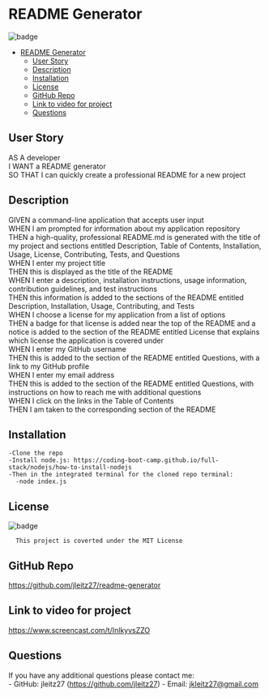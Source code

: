 # README Generator


  ![badge](https://img.shields.io/badge/license-MIT-blue)<br />

- [README Generator](#readme-generator)
  - [User Story](#user-story)
  - [Description](#description)
  - [Installation](#installation)
  - [License](#license)
  - [GitHub Repo](#github-repo)
  - [Link to video for project](#link-to-video-for-project)
  - [Questions](#questions)

## User Story
AS A developer<br />
I WANT a README generator<br />
SO THAT I can quickly create a professional README for a new project<br />

  ## Description
GIVEN a command-line application that accepts user input<br />
WHEN I am prompted for information about my application repository<br />
THEN a high-quality, professional README.md is generated with the title of my project and sections entitled Description, Table of Contents, Installation, Usage, License, Contributing, Tests, and Questions<br />
WHEN I enter my project title<br />
THEN this is displayed as the title of the README<br />
WHEN I enter a description, installation instructions, usage information, contribution guidelines, and test instructions<br />
THEN this information is added to the sections of the README entitled Description, Installation, Usage, Contributing, and Tests<br />
WHEN I choose a license for my application from a list of options<br />
THEN a badge for that license is added near the top of the README and a notice is added to the section of the README entitled License that explains which license the application is covered under<br />
WHEN I enter my GitHub username<br />
THEN this is added to the section of the README entitled Questions, with a link to my GitHub profile<br />
WHEN I enter my email address<br />
THEN this is added to the section of the README entitled Questions, with instructions on how to reach me with additional questions<br />
WHEN I click on the links in the Table of Contents<br />
THEN I am taken to the corresponding section of the README
    
  ## Installation
    -Clone the repo
    -Install node.js: https://coding-boot-camp.github.io/full-stack/nodejs/how-to-install-nodejs
    -Then in the integrated terminal for the cloned repo terminal:
      -node index.js




  ## License
      
  ![badge](https://img.shields.io/badge/license-MIT-blue)<br />

      This project is coverted under the MIT License

  ## GitHub Repo
https://github.com/jleitz27/readme-generator

  ## Link to video for project
  https://www.screencast.com/t/InlkyvsZZO
  


  ## Questions

  If you have any additional questions please contact me: <br />
      - GitHub: jleitz27  (https://github.com/jleitz27)
      - Email:  jkleitz27@gmail.com